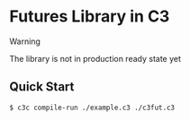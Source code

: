 # Futures Library in C3

> [!WARNING]
> The library is not in production ready state yet

## Quick Start

```console
$ c3c compile-run ./example.c3 ./c3fut.c3
```
